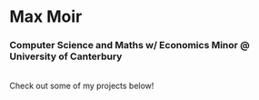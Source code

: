 # Max Moir

### Computer Science and Maths w/ Economics Minor @ University of Canterbury
<br>
Check out some of my projects below!
